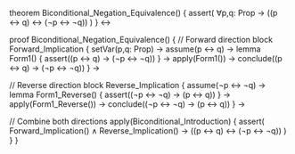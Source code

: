 theorem Biconditional_Negation_Equivalence() {
  assert(
    ∀p,q: Prop → ((p ↔ q) ↔ (¬p ↔ ¬q))
  )
} ↔

proof Biconditional_Negation_Equivalence() {
  // Forward direction
  block Forward_Implication {
    setVar(p,q: Prop) →
    assume(p ↔ q) →
    lemma Form1() {
      assert((p ↔ q) → (¬p ↔ ¬q))
    } →
    apply(Form1()) →
    conclude((p ↔ q) → (¬p ↔ ¬q))
  } →

  // Reverse direction
  block Reverse_Implication {
    assume(¬p ↔ ¬q) →
    lemma Form1_Reverse() {
      assert((¬p ↔ ¬q) → (p ↔ q))
    } →
    apply(Form1_Reverse()) →
    conclude((¬p ↔ ¬q) → (p ↔ q))
  } →

  // Combine both directions
  apply(Biconditional_Introduction) {
    assert(
      Forward_Implication() ∧ 
      Reverse_Implication() →
      ((p ↔ q) ↔ (¬p ↔ ¬q))
    )
  }
}